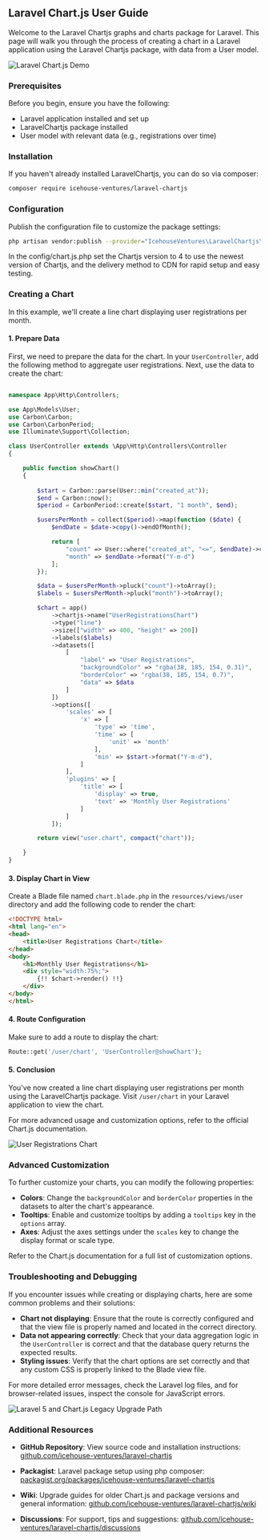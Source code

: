 ## Laravel Chart.js User Guide

Welcome to the Laravel Chartjs graphs and charts package for Laravel. This page will walk you through the process of creating a chart in a Laravel application using the Laravel Chartjs package, with data from a User model.

![Laravel Chart.js Demo](/laravel-chartjs/images/laravel-8-welcome.png)

### Prerequisites

Before you begin, ensure you have the following:

- Laravel application installed and set up
- LaravelChartjs package installed
- User model with relevant data (e.g., registrations over time)

### Installation

If you haven't already installed LaravelChartjs, you can do so via composer:

```bash
composer require icehouse-ventures/laravel-chartjs
```

### Configuration

Publish the configuration file to customize the package settings:

```bash
php artisan vendor:publish --provider="IcehouseVentures\LaravelChartjs\Providers\ChartjsServiceProvider" --tag="config"
```

In the config/chart.js.php set the Chartjs version to 4 to use the newest version of Chartjs, and the delivery method to CDN for rapid setup and easy testing.

### Creating a Chart

In this example, we'll create a line chart displaying user registrations per month.

#### 1. Prepare Data

First, we need to prepare the data for the chart. In your `UserController`, add the following method to aggregate user registrations. Next, use the data to create the chart:

```php

namespace App\Http\Controllers;

use App\Models\User;
use Carbon\Carbon;
use Carbon\CarbonPeriod;
use Illuminate\Support\Collection;

class UserController extends \App\Http\Controllers\Controller
{

    public function showChart()
    {
    
        $start = Carbon::parse(User::min("created_at"));
        $end = Carbon::now();
        $period = CarbonPeriod::create($start, "1 month", $end);

        $usersPerMonth = collect($period)->map(function ($date) {
            $endDate = $date->copy()->endOfMonth();

            return [
                "count" => User::where("created_at", "<=", $endDate)->count(),
                "month" => $endDate->format("Y-m-d")
            ];
        });

        $data = $usersPerMonth->pluck("count")->toArray();
        $labels = $usersPerMonth->pluck("month")->toArray();

        $chart = app()
            ->chartjs->name("UserRegistrationsChart")
            ->type("line")
            ->size(["width" => 400, "height" => 200])
            ->labels($labels)
            ->datasets([
                [
                    "label" => "User Registrations",
                    "backgroundColor" => "rgba(38, 185, 154, 0.31)",
                    "borderColor" => "rgba(38, 185, 154, 0.7)",
                    "data" => $data
                ]
            ])
            ->options([
                'scales' => [
                    'x' => [
                        'type' => 'time',
                        'time' => [
                            'unit' => 'month'
                        ],
                        'min' => $start->format("Y-m-d"),
                    ]
                ],
                'plugins' => [
                    'title' => [
                        'display' => true,
                        'text' => 'Monthly User Registrations'
                    ]
                ]
            ]);

        return view("user.chart", compact("chart"));

    }
}
```

#### 3. Display Chart in View

Create a Blade file named `chart.blade.php` in the `resources/views/user` directory and add the following code to render the chart:

```html
<!DOCTYPE html>
<html lang="en">
<head>
    <title>User Registrations Chart</title>
</head>
<body>
    <h1>Monthly User Registrations</h1>
    <div style="width:75%;">
        {!! $chart->render() !!}
    </div>
</body>
</html>
```

#### 4. Route Configuration

Make sure to add a route to display the chart:

```php
Route::get('/user/chart', 'UserController@showChart');
```

#### 5. Conclusion

You've now created a line chart displaying user registrations per month using the LaravelChartjs package. Visit `/user/chart` in your Laravel application to view the chart.

For more advanced usage and customization options, refer to the official Chart.js documentation.

![User Registrations Chart](/laravel-chartjs/images/laravel-demo-user-chart.png)

### Advanced Customization

To further customize your charts, you can modify the following properties:

- **Colors**: Change the `backgroundColor` and `borderColor` properties in the datasets to alter the chart's appearance.
- **Tooltips**: Enable and customize tooltips by adding a `tooltips` key in the `options` array.
- **Axes**: Adjust the axes settings under the `scales` key to change the display format or scale type.

Refer to the Chart.js documentation for a full list of customization options.

### Troubleshooting and Debugging

If you encounter issues while creating or displaying charts, here are some common problems and their solutions:

- **Chart not displaying**: Ensure that the route is correctly configured and that the view file is properly named and located in the correct directory.
- **Data not appearing correctly**: Check that your data aggregation logic in the `UserController` is correct and that the database query returns the expected results.
- **Styling issues**: Verify that the chart options are set correctly and that any custom CSS is properly linked to the Blade view file.

For more detailed error messages, check the Laravel log files, and for browser-related issues, inspect the console for JavaScript errors.

![Laravel 5 and Chart.js Legacy Upgrade Path](/laravel-chartjs/images/laravel-5-welcome.png)


### Additional Resources

- **GitHub Repository**: View source code and installation instructions: [github.com/icehouse-ventures/laravel-chartjs](https://github.com/icehouse-ventures/laravel-chartjs)

- **Packagist**: Laravel package setup using php composer: [packagist.org/packages/icehouse-ventures/laravel-chartjs](https://packagist.org/packages/icehouse-ventures/laravel-chartjs)

- **Wiki**: Upgrade guides for older Chart.js and package versions and general information: [github.com/icehouse-ventures/laravel-chartjs/wiki](https://github.com/icehouse-ventures/laravel-chartjs/wiki)

- **Discussions**: For support, tips and suggestions: [github.com/icehouse-ventures/laravel-chartjs/discussions](https://github.com/icehouse-ventures/laravel-chartjs/discussions)
